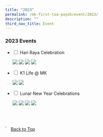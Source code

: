```yaml
---
title: "2023"
permalink: /mk-first-toa-payoh/event/2023/
description: ""
third_nav_title: Event
---
```

### 2023 Events

<ul class="jekyllcodex_accordion">
  <li>
    <input id="accordion1" type="checkbox">
    <label for="accordion1">Hari Raya Celebration</label>
    <div>
			<p><img src="/images/MK@First%20Toa%20Payoh/Events/2023/Hari%20Raya/slide1.JPG">
<img src="/images/MK@First%20Toa%20Payoh/Events/2023/Hari%20Raya/slide2.JPG">
<img src="/images/MK@First%20Toa%20Payoh/Events/2023/Hari%20Raya/slide3.JPG">
<img src="/images/MK@First%20Toa%20Payoh/Events/2023/Hari%20Raya/slide4.JPG"></p>
    </div>
	</li>  
  <li>
    <input id="accordion2" type="checkbox">
    <label for="accordion2">K1 Life @ MK </label>
    <div>
		<p>	<img src="/images/MK%40First%20Toa%20Payoh/Events/2023/K1%20Life%20at%20MK/slide1.JPG">
<img src="/images/MK%40First%20Toa%20Payoh/Events/2023/K1%20Life%20at%20MK/slide2.JPG">
</p>

</div>
  </li>
  <li>
    <input id="accordion3" type="checkbox">
    <label for="accordion3">Lunar New Year Celebrations</label>
    <div>
      <p>
        <img src="/images/MK%40First%20Toa%20Payoh/Events/2023/CNY/website%20sharing_%202023%20cny%20_page_1.jpg">
<img src="/images/MK%40First%20Toa%20Payoh/Events/2023/CNY/website%20sharing_%202023%20cny%20_page_2.jpg">
<img src="images/MK%40First%20Toa%20Payoh/Events/2023/CNY/website%20sharing_%202023%20cny%20_page_3.jpg">
<img src="/images/MK%40First%20Toa%20Payoh/Events/2023/CNY/website%20sharing_%202023%20cny%20_page_4.jpg"></p>
    </div>
  </li>
</ul>




<br>
<br>
<br>

<a href="/mk-at-first-toa-payoh/events/2023#lo_main">
	 <img src="/images/arrow-up.png" style="width:3%" align="left"> Back to Top
</a>